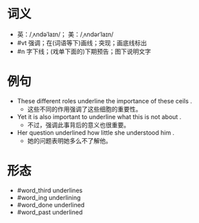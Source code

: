 # 词义
- 英：/ˌʌndəˈlaɪn/； 美：/ˌʌndərˈlaɪn/
- #vt 强调；在(词语等下)画线；突现；画底线标出
- #n 字下线；(戏单下面的)下期预告；图下说明文字
# 例句
- These different roles underline the importance of these ceils .
	- 这些不同的作用强调了这些细胞的重要性。
- Yet it is also important to underline what this is not about .
	- 不过，强调此事背后的意义也很重要。
- Her question underlined how little she understood him .
	- 她的问题表明她多么不了解他。
# 形态
- #word_third underlines
- #word_ing underlining
- #word_done underlined
- #word_past underlined
